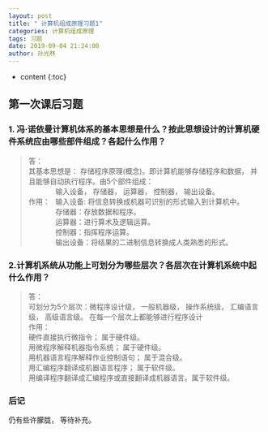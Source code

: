 ```yaml
---
layout: post
title: " 计算机组成原理习题1"
categories: 计算机组成原理
tags: 习题
date: 2019-09-04 21:24:00
author: 孙光林
---
```


* content
{:toc}

第一次课后习题
---
### 1. 冯·诺依曼计算机体系的基本思想是什么？按此思想设计的计算机硬件系统应由哪些部件组成？各起什么作用？





> 答：  
其基本思想是： 存储程序原理(概念)。即计算机能够存储程序和数据， 并且能够自动执行程序。由5个部件组成： 
&ensp;&ensp;&ensp;&ensp;&ensp;&ensp;&ensp;  
&ensp;&ensp;&ensp;&ensp;&ensp;&ensp;&ensp;
输入设备， 存储器， 运算器， 控制器， 输出设备。  
作用： &ensp;输入设备: 将信息转换成机器可识别的形式输入到计算机中。  
&ensp;&ensp;&ensp;&ensp;&ensp;&ensp;&ensp;
存储器：存放数据和程序。  
&ensp;&ensp;&ensp;&ensp;&ensp;&ensp;&ensp;
运算器：进行算术及逻辑运算。  
&ensp;&ensp;&ensp;&ensp;&ensp;&ensp;&ensp;
控制器：指挥程序运算。  
&ensp;&ensp;&ensp;&ensp;&ensp;&ensp;&ensp;
输出设备：将结果的二进制信息转换成人类熟悉的形式。 

### 2.计算机系统从功能上可划分为哪些层次？各层次在计算机系统中起什么作用？

>答：  
可划分为5个层次：微程序设计级， 一般机器级， 操作系统级， 汇编语言级， 高级语言级。  在每一个层次上都能够进行程序设计  
作用：  
硬件直接执行微指令；  属于硬件级。  
用微程序解释机器指令系统；  属于硬件级。  
用机器语言程序解释作业控制语句；  属于混合级。  
用汇编程序翻译成机器语言程序；  属于软件级。  
用编译程序翻译成汇编程序或直接翻译成机器语言。属于软件级。

### 后记
仍有些许朦胧， 等待补充。 